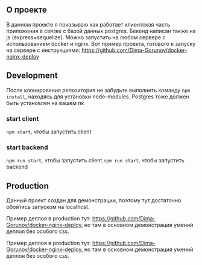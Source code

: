 ## О проекте
В данном проекте я показываю как работает клиентская часть приложения в связке с базой данных postgres.
Бекенд написан также на js (express+sequelize). Можно запустить на любом сервере с использованием docker и nginx. Вот пример проекта, 
готового к запуску на сервере c инструкциями: https://github.com/Dima-Gorunov/docker-nginx-deploy
## Development
После клонирования репозитория не забудьте выполнить команду `npm install`, находясь для установки node-modules.
Postgres тоже должен быть установлен на вашем пк
### start client 
`npm start`, чтобы запустить client 


### start backend
`npm run start`, чтобы запустить client
`npm run start`, чтобы запустить backend

## Production

Данный проект создан для демонстрации, поэтому тут достаточно обойтись запуском на localhost.

Пример деплоя в production тут: https://github.com/Dima-Gorunov/docker-nginx-deploy, но там в основном демонстрация умений деплоя без особого css.

Пример деплоя в production тут: https://github.com/Dima-Gorunov/docker-nginx-deploy, но там в основном демонстрация умений деплоя без особого css.

